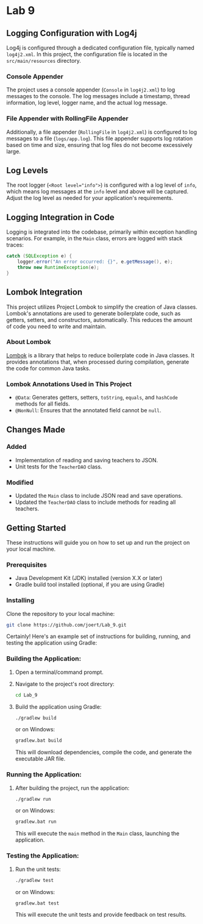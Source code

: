 # Lab 9

## Logging Configuration with Log4j

Log4j is configured through a dedicated configuration file, typically named `log4j2.xml`. In this project, the configuration file is located in the `src/main/resources` directory.

### Console Appender

The project uses a console appender (`Console` in `log4j2.xml`) to log messages to the console. The log messages include a timestamp, thread information, log level, logger name, and the actual log message.

### File Appender with RollingFile Appender

Additionally, a file appender (`RollingFile` in `log4j2.xml`) is configured to log messages to a file (`logs/app.log`). This file appender supports log rotation based on time and size, ensuring that log files do not become excessively large.

## Log Levels

The root logger (`<Root level="info">`) is configured with a log level of `info`, which means log messages at the `info` level and above will be captured. Adjust the log level as needed for your application's requirements.

## Logging Integration in Code

Logging is integrated into the codebase, primarily within exception handling scenarios. For example, in the `Main` class, errors are logged with stack traces:

```java
catch (SQLException e) {
    logger.error("An error occurred: {}", e.getMessage(), e);
    throw new RuntimeException(e);
}
```

## Lombok Integration

This project utilizes Project Lombok to simplify the creation of Java classes. Lombok's annotations are used to generate boilerplate code, such as getters, setters, and constructors, automatically. This reduces the amount of code you need to write and maintain.

### About Lombok

[Lombok](https://projectlombok.org/) is a library that helps to reduce boilerplate code in Java classes. It provides annotations that, when processed during compilation, generate the code for common Java tasks.

### Lombok Annotations Used in This Project

- `@Data`: Generates getters, setters, `toString`, `equals`, and `hashCode` methods for all fields.
- `@NonNull`: Ensures that the annotated field cannot be `null`.

## Changes Made

### Added
- Implementation of reading and saving teachers to JSON.
- Unit tests for the `TeacherDAO` class.

### Modified
- Updated the `Main` class to include JSON read and save operations.
- Updated the `TeacherDAO` class to include methods for reading all teachers.

## Getting Started

These instructions will guide you on how to set up and run the project on your local machine.

### Prerequisites

- Java Development Kit (JDK) installed (version X.X or later)
- Gradle build tool installed (optional, if you are using Gradle)

### Installing

Clone the repository to your local machine:

```bash
git clone https://github.com/joert/Lab_9.git
```

Certainly! Here's an example set of instructions for building, running, and testing the application using Gradle:

### Building the Application:

1. Open a terminal/command prompt.
2. Navigate to the project's root directory:

    ```bash
    cd Lab_9
    ```

3. Build the application using Gradle:

    ```bash
    ./gradlew build
    ```

   or on Windows:

    ```bash
    gradlew.bat build
    ```

   This will download dependencies, compile the code, and generate the executable JAR file.

### Running the Application:

1. After building the project, run the application:

    ```bash
    ./gradlew run
    ```

   or on Windows:

    ```bash
    gradlew.bat run
    ```

   This will execute the `main` method in the `Main` class, launching the application.

### Testing the Application:

1. Run the unit tests:

    ```bash
    ./gradlew test
    ```

   or on Windows:

    ```bash
    gradlew.bat test
    ```

   This will execute the unit tests and provide feedback on test results.
